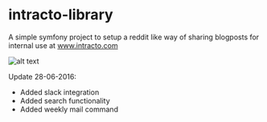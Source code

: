 intracto-library
================

A simple symfony project to setup a reddit like way of sharing blogposts for internal use at www.intracto.com

![alt text](https://github.com/pix-art/ITRLibrary/blob/master/src/ITRLibraryBundle/Resources/public/img/example.png "Intracto Library")

Update 28-06-2016:
- Added slack integration
- Added search functionality
- Added weekly mail command